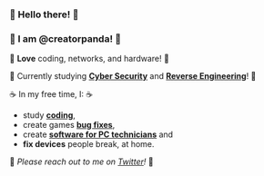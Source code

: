 ### 👋 Hello there! 👋 
### :panda_face: I am **@creatorpanda**! :panda_face:

:revolving_hearts: **Love** coding, networks, and hardware! :revolving_hearts:

:seedling: Currently studying [**Cyber Security**](https://tryhackme.com/p/creatorpanda) and [**Reverse Engineering**](https://github.com/creatorpanda/crackme)! :seedling:

:coffee: In my free time, I: :coffee:
- study [**coding**](https://www.codewars.com/users/creatorpanda),
- create games [**bug fixes**](https://github.com/creatorpanda/CommandAndConquerSameKeyFix),
- create [**software for PC technicians**](https://github.com/creatorpanda/PandaReviewer) and
- **fix devices** people break, at home. 

:love_letter: *Please reach out to me on [Twitter](https://twitter.com/creatorpanda)!* :love_letter:

<!---
creatorpanda/creatorpanda is a ✨ special ✨ repository because its `README.md` (this file) appears on your GitHub profile.
You can click the Preview link to take a look at your changes.

editor's note: wow, that is so sweet <3  !!! 
--->
